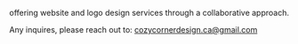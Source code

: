 offering website and logo design services through a collaborative approach.

Any inquires, please reach out to: cozycornerdesign.ca@gmail.com
